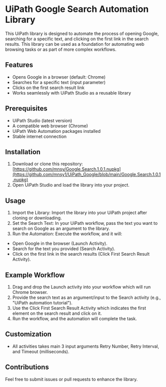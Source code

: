 # UiPath Google Search Automation Library

This UiPath library is designed to automate the process of opening Google, searching for a specific text, and clicking on the first link in the search results. This library can be used as a foundation for automating web browsing tasks or as part of more complex workflows.

## Features
- Opens Google in a browser (default: Chrome)
- Searches for a specific text (input parameter)
- Clicks on the first search result link
- Works seamlessly with UiPath Studio as a reusable library

## Prerequisites
- UiPath Studio (latest version)
- A compatible web browser (Chrome)
- UiPath Web Automation packages installed
- Stable internet connection

## Installation

1. Download or clone this repository:
   [https://github.com/mnsy/Google.Search.1.0.1.nupkg](https://github.com/mnsy1/UiPath_Google/blob/main/Google.Search.1.0.1.nupkg)
2. Open UiPath Studio and load the library into your project.

## Usage

1. Import the Library: Import the library into your UiPath project after cloning or downloading.
2. Set the Search Text: In your UiPath workflow, pass the text you want to search on Google as an argument to the library.
3. Run the Automation: Execute the workflow, and it will:
- Open Google in the browser (Launch Activity).
- Search for the text you provided (Search Activity).
- Click on the first link in the search results (Click First Search Result Activity).

## Example Workflow

1. Drag and drop the Launch activity into your workflow which will run Chrome browser.
2. Provide the search text as an argument/input to the Search activity (e.g., "UiPath automation tutorial").
3. Use the Click First Search Result Activity which indicates the first element on the search result and click on it.
4. Run the workflow, and the automation will complete the task.

## Customization

- All activities takes main 3 input arguments Retry Number, Retry Interval, and Timeout (milliseconds).

## Contributions

Feel free to submit issues or pull requests to enhance the library.
